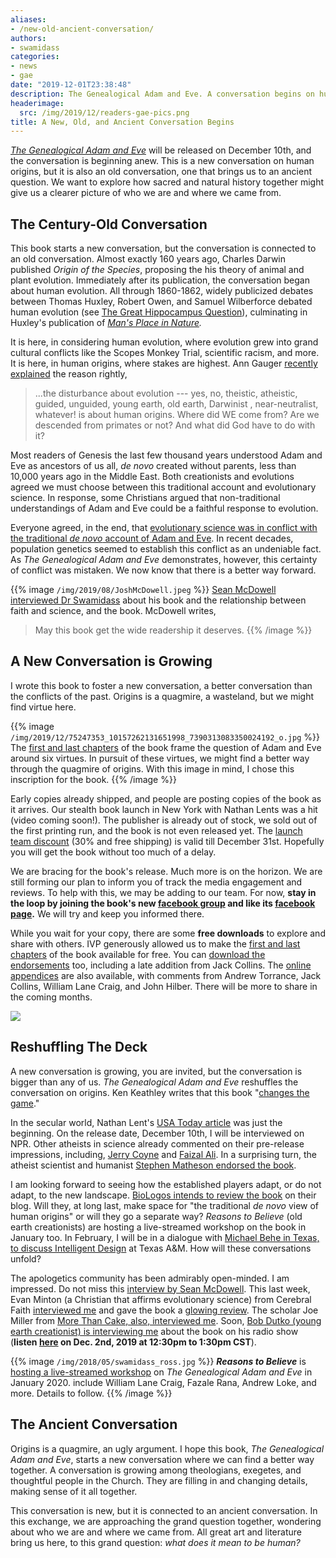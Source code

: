 ```yaml
---
aliases:
- /new-old-ancient-conversation/
authors:
- swamidass
categories:
- news
- gae
date: "2019-12-01T23:38:48"
description: The Genealogical Adam and Eve. A conversation begins on human origins, but it is also an old conversation, one that brings us to an ancient question.
headerimage:
  src: /img/2019/12/readers-gae-pics.png
title: A New, Old, and Ancient Conversation Begins
---
```


*[The Genealogical Adam and Eve](http://peacefulscience.org/genealogical-adam-eve)* will be released on December 10th, and the conversation is beginning anew. This is a new conversation on human origins, but it is also an old conversation, one that brings us to an ancient question. We want to explore how sacred and natural history together might give us a clearer picture of who we are and where we came from.

## The Century-Old Conversation

This book starts a new conversation, but the conversation is connected to an old conversation. Almost exactly 160 years ago, Charles Darwin published *Origin of the Species*, proposing the his theory of animal and plant evolution. Immediately after its publication, the conversation began about human evolution. All through 1860-1862, widely publicized debates between Thomas Huxley, Robert Owen, and Samuel Wilberforce debated human evolution (see [The Great Hippocampus Question](https://en.wikipedia.org/wiki/Great_Hippocampus_Question)), culminating in Huxley's publication of *[Man's Place in Nature](https://en.wikipedia.org/wiki/Man%27s_Place_in_Nature).*

It is here, in considering human evolution, where evolution grew into grand cultural conflicts like the Scopes Monkey Trial, scientific racism, and more. It is here, in human origins, where stakes are highest. Ann Gauger [recently explained](https://evolutionnews.org/2019/11/human-origins-not-a-simple-question/) the reason rightly,

> ...the disturbance about evolution --- yes, no, theistic, atheistic, guided, unguided, young earth, old earth, Darwinist , near-neutralist, whatever! is about human origins. Where did WE come from? Are we descended from primates or not? And what did God have to do with it?

Most readers of Genesis the last few thousand years understood Adam and Eve as ancestors of us all, *de novo* created without parents, less than 10,000 years ago in the Middle East. Both creationists and evolutions agreed we must choose between this traditional account and evolutionary science. In response, some Christians argued that non-traditional understandings of Adam and Eve could be a faithful response to evolution.

Everyone agreed, in the end, that [evolutionary science was in conflict with the traditional *de novo* account of Adam and Eve](https://discourse.peacefulscience.org/t/the-biologos-statement-on-adam-and-eve/5847). In recent decades, population genetics seemed to establish this conflict as an undeniable fact. As *The Genealogical Adam and Eve* demonstrates, however, this certainty of conflict was mistaken. We now know that there is a better way forward.

{{% image `/img/2019/08/JoshMcDowell.jpeg` %}}
[Sean McDowell interviewed Dr Swamidass](https://seanmcdowell.org/blog/are-evolution-and-a-historical-adam-possible-a-provocative-model) about his book and the relationship between faith and science, and the book. McDowell writes, 

> May this book get the wide readership it deserves.
{{% /image %}}

## A New Conversation is Growing

I wrote this book to foster a new conversation, a better conversation than the conflicts of the past. Origins is a quagmire, a wasteland, but we might find virtue here.




{{% image `/img/2019/12/75247353_10157262131651998_7390313083350024192_o.jpg` %}}
The [first and last chapters](https://peacefulscience.org/download/excerpt-genealogical-adam-eve/) of the book frame the question of Adam and Eve around six virtues. In pursuit of these virtues, we might find a better way through the quagmire of origins. With this image in mind, I chose this inscription for the book.
{{% /image %}}


Early copies already shipped, and people are posting copies of the book as it arrives. Our stealth book launch in New York with Nathan Lents was a hit (video coming soon!). The publisher is already out of stock, we sold out of the first printing run, and the book is not even released yet. The [launch team discount](https://discourse.peacefulscience.org/t/discount-code-for-the-gae/7049) (30% and free shipping) is valid till December 31st. Hopefully you will get the book without too much of a delay.

We are bracing for the book's release. Much more is on the horizon. We are still forming our plan to inform you of track the media engagement and reviews. To help with this, we may be adding to our team. For now, **stay in the loop by joining the book's new [facebook group](https://www.facebook.com/groups/peacefulscience) and like its [facebook page](https://www.facebook.com/genealogical.adam.eve/).** We will try and keep you informed there.


While you wait for your copy, there are some **free downloads** to explore and share with others. IVP generously allowed us to make the [first and last chapters](https://peacefulscience.org/download/excerpt-genealogical-adam-eve/) of the book available for free. You can [download the endorsements](https://peacefulscience.org/download/endorsements-genealogical-adam-eve/) too, including a late addition from Jack Collins. The [online appendices](https://www.ivpress.com/Media/Default/Downloads/Excerpts-and-Samples/5263-Appendixes.pdf) are also available, with comments from Andrew Torrance, Jack Collins, William Lane Craig, and John Hilber. There will be more to share in the coming months.


![](/img/2019/12/gae-post1.jpg)

## Reshuffling The Deck

A new conversation is growing, you are invited, but the conversation is bigger than any of us. *The Genealogical Adam and Eve* reshuffles the conversation on origins. Ken Keathley writes that this book "[changes the game](https://peacefulscience.org/download/endorsements-genealogical-adam-eve/)."

In the secular world, Nathan Lent's [USA Today article](https://peacefulscience.org/lents-in-usa-today/) was just the beginning. On the release date, December 10th, I will be interviewed on NPR. Other atheists in science already commented on their pre-release impressions, including, [Jerry Coyne](https://discourse.peacefulscience.org/t/coyne-the-return-of-adam-and-eve-as-real-people/8074?u=swamidass) and [Faizal Ali](https://discourse.peacefulscience.org/t/faizal-ali-my-thoughts-on-gae/7031). In a surprising turn, the atheist scientist and humanist [Stephen Matheson endorsed the book](https://discourse.peacefulscience.org/t/a-humanists-endorsement/8017).

I am looking forward to seeing how the established players adapt, or do not adapt, to the new landscape. [BioLogos intends to review the book](https://www.facebook.com/groups/genealogical.adam.eve/permalink/778118579332336/) on their blog. Will they, at long last, make space for "the traditional *de novo* view of human origins" or will they go a separate way? *Reasons to Believe* (old earth creationists) are hosting a live-streamed workshop on the book in January too. In February, I will be in a dialogue with [Michael Behe in Texas, to discuss Intelligent Design](http://peacefulscience.org/agree-behe/) at Texas A&M. How will these conversations unfold?

The apologetics community has been admirably open-minded. I am impressed. Do not miss this [interview by Sean McDowell](https://discourse.peacefulscience.org/t/mcdowell-and-swamidass-the-proper-relationship-between-science-and-theology/8614). This last week, Evan Minton (a Christian that affirms evolutionary science) from Cerebral Faith [interviewed me](https://anchor.fm/evan-minton/episodes/Episode-49-The-Genealogical-Adam-and-Eve---Interview-With-S--Joshua-Swamidass-e93slk/a-a12b2lq) and gave the book a [glowing review](https://cerebralfaith.net/book-review-the-genealogical-adam-and-eve/). The scholar Joe Miller from [More Than Cake, also, interviewed me](https://www.facebook.com/575900232788893/videos/488455205093329/). Soon, [Bob Dutko (young earth creationist) is interviewing me](https://discourse.peacefulscience.org/t/bob-dutko-interviewing-swamidass-on-the-gae/8597) about the book on his radio show (**listen [here](https://wmuz.com/) on Dec. 2nd, 2019 at 12:30pm to 1:30pm CST**).


{{% image `/img/2018/05/swamidass_ross.jpg` %}}
***Reasons to Believe*** is [hosting a live-streamed workshop](/articles/human-origins-rtb-workshop/) on *The Genealogical Adam and Eve* in January 2020. include William Lane Craig, Fazale Rana, Andrew Loke, and more. Details to follow.
{{% /image %}}

## The Ancient Conversation

Origins is a quagmire, an ugly argument. I hope this book, *The Genealogical Adam and Eve*, starts a new conversation where we can find a better way together. A conversation is growing among theologians, exegetes, and thoughtful people in the Church. They are filling in and changing details, making sense of it all together.

This conversation is new, but it is connected to an ancient conversation. In this exchange, we are approaching the grand question together, wondering about who we are and where we came from. All great art and literature bring us here, to this grand question: *what does it mean to be human?*


